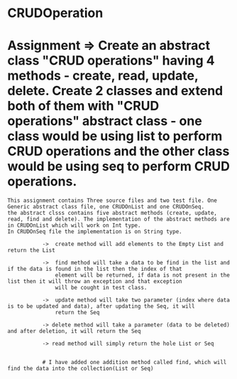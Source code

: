 # CRUDOperation

# Assignment => Create an abstract class "CRUD operations" having 4 methods - create, read, update, delete. Create 2 classes and extend both of them with "CRUD operations" abstract class - one class would be using list to perform CRUD operations and the other class would be using seq to perform CRUD operations.

    This assignment contains Three source files and two test file. One Generic abstract class file, one CRUDOnList and one CRUDOnSeq.
    the abstract clsss contains five abstract methods (create, update, read, find and delete). The implementation of the abstract methods are
    in CRUDOnList which will work on Int type.
    In CRUDOnSeq file the implementation is on String type.
               
               ->  create method will add elements to the Empty List and return the List 
               
               ->  find method will take a data to be find in the list and if the data is found in the list then the index of that 
                   element will be returned, if data is not present in the list then it will throw an exception and that exception 
                   will be cought in test class.
                   
               ->  update method will take two parameter (index where data is to be updated and data), after updating the Seq, it will
                   return the Seq
                   
               -> delete method will take a parameter (data to be deleted) and after deletion, it will return the Seq
               
               -> read method will simply return the hole List or Seq 
               
               
               # I have added one addition method called find, which will find the data into the collection(List or Seq)
